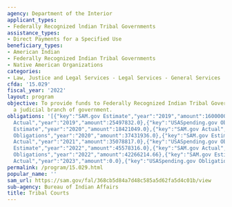```yaml
---
agency: Department of the Interior
applicant_types:
- Federally Recognized lndian Tribal Governments
assistance_types:
- Direct Payments for a Specified Use
beneficiary_types:
- American Indian
- Federally Recognized Indian Tribal Governments
- Native American Organizations
categories:
- Law, Justice and Legal Services - Legal Services - General Services
cfda: '15.029'
fiscal_year: '2022'
layout: program
objective: To provide funds to Federally Recognized Indian Tribal Governments to operate
  a judicial branch of government.
obligations: '[{"key":"SAM.gov Estimate","year":"2019","amount":16000000.0},{"key":"SAM.gov
  Actual","year":"2019","amount":25497832.0},{"key":"USASpending.gov Obligations","year":"2019","amount":34480215.32},{"key":"SAM.gov
  Estimate","year":"2020","amount":18421049.0},{"key":"SAM.gov Actual","year":"2020","amount":11557886.0},{"key":"USASpending.gov
  Obligations","year":"2020","amount":37431936.0},{"key":"SAM.gov Estimate","year":"2021","amount":8851610.09},{"key":"SAM.gov
  Actual","year":"2021","amount":35078817.0},{"key":"USASpending.gov Obligations","year":"2021","amount":36518397.2},{"key":"SAM.gov
  Estimate","year":"2022","amount":45578316.0},{"key":"SAM.gov Actual","year":"2022","amount":4114934.0},{"key":"USASpending.gov
  Obligations","year":"2022","amount":42266214.66},{"key":"SAM.gov Estimate","year":"2023","amount":5383904.0},{"key":"SAM.gov
  Actual","year":"2023","amount":0.0},{"key":"USASpending.gov Obligations","year":"2023","amount":39853472.79}]'
permalink: /program/15.029.html
popular_name: ''
sam_url: https://sam.gov/fal/368cb5d84a7d48c585a5d62fa5d4c01b/view
sub-agency: Bureau of Indian Affairs
title: Tribal Courts
---
```

